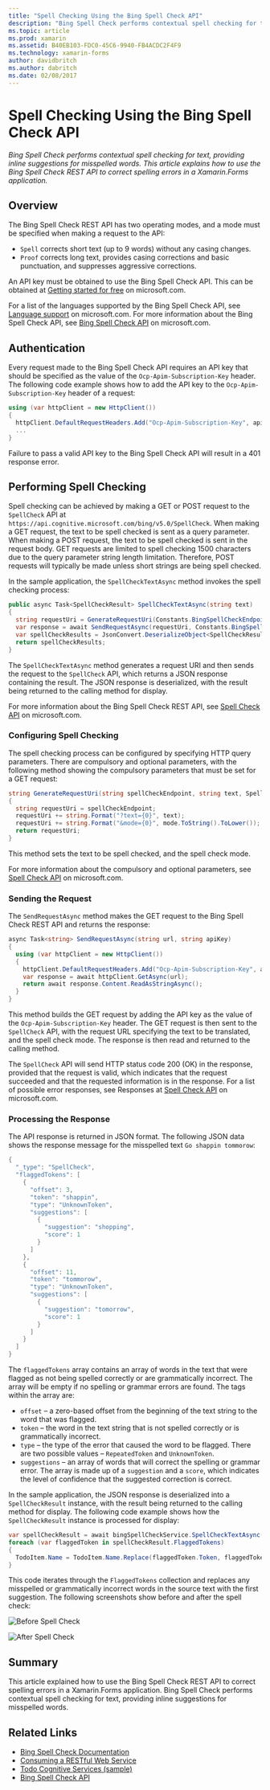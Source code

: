 ```yaml
---
title: "Spell Checking Using the Bing Spell Check API"
description: "Bing Spell Check performs contextual spell checking for text, providing inline suggestions for misspelled words. This article explains how to use the Bing Spell Check REST API to correct spelling errors in a Xamarin.Forms application."
ms.topic: article
ms.prod: xamarin
ms.assetid: B40EB103-FDC0-45C6-9940-FB4ACDC2F4F9
ms.technology: xamarin-forms
author: davidbritch
ms.author: dabritch
ms.date: 02/08/2017
---
```


# Spell Checking Using the Bing Spell Check API

_Bing Spell Check performs contextual spell checking for text, providing inline suggestions for misspelled words. This article explains how to use the Bing Spell Check REST API to correct spelling errors in a Xamarin.Forms application._

## Overview

The Bing Spell Check REST API has two operating modes, and a mode must be specified when making a request to the API:

- `Spell` corrects short text (up to 9 words) without any casing changes.
- `Proof` corrects long text, provides casing corrections and basic punctuation, and suppresses aggressive corrections.

An API key must be obtained to use the Bing Spell Check API. This can be obtained at [Getting started for free](https://www.microsoft.com/cognitive-services/en-US/sign-up?ReturnUrl=/cognitive-services/en-us/subscriptions?productId=%2fproducts%2fBing.Speech.Preview) on microsoft.com.

For a list of the languages supported by the Bing Spell Check API, see [Language support](https://www.microsoft.com/cognitive-services/en-us/Bing-Spell-check-API/documentation#language-support) on microsoft.com. For more information about the Bing Spell Check API, see [Bing Spell Check API](https://www.microsoft.com/cognitive-services/en-us/bing-spell-check-api/documentation) on microsoft.com.

## Authentication

Every request made to the Bing Spell Check API requires an API key that should be specified as the value of the `Ocp-Apim-Subscription-Key` header. The following code example shows how to add the API key to the `Ocp-Apim-Subscription-Key` header of a request:

```csharp
using (var httpClient = new HttpClient())
{
  httpClient.DefaultRequestHeaders.Add("Ocp-Apim-Subscription-Key", apiKey);
  ...
}
```

Failure to pass a valid API key to the Bing Spell Check API will result in a 401 response error.

## Performing Spell Checking

Spell checking can be achieved by making a GET or POST request to the `SpellCheck` API at `https://api.cognitive.microsoft.com/bing/v5.0/SpellCheck`. When making a GET request, the text to be spell checked is sent as a query parameter. When making a POST request, the text to be spell checked is sent in the request body. GET requests are limited to spell checking 1500 characters due to the query parameter string length limitation. Therefore, POST requests will typically be made unless short strings are being spell checked.

In the sample application, the `SpellCheckTextAsync` method invokes the spell checking process:

```csharp
public async Task<SpellCheckResult> SpellCheckTextAsync(string text)
{
  string requestUri = GenerateRequestUri(Constants.BingSpellCheckEndpoint, text, SpellCheckMode.Spell);
  var response = await SendRequestAsync(requestUri, Constants.BingSpellCheckApiKey);
  var spellCheckResults = JsonConvert.DeserializeObject<SpellCheckResult>(response);
  return spellCheckResults;
}
```

The `SpellCheckTextAsync` method generates a request URI and then sends the request to the `SpellCheck` API, which returns a JSON response containing the result. The JSON response is deserialized, with the result being returned to the calling method for display.

For more information about the Bing Spell Check REST API, see [Spell Check API](https://dev.cognitive.microsoft.com/docs/services/56e73033cf5ff80c2008c679/operations/57855119bca1df1c647bc358) on microsoft.com.

### Configuring Spell Checking

The spell checking process can be configured by specifying HTTP query parameters. There are compulsory and optional parameters, with the following method showing the compulsory parameters that must be set for a GET request:

```csharp
string GenerateRequestUri(string spellCheckEndpoint, string text, SpellCheckMode mode)
{
  string requestUri = spellCheckEndpoint;
  requestUri += string.Format("?text={0}", text);                         // text to spell check
  requestUri += string.Format("&mode={0}", mode.ToString().ToLower());    // spellcheck mode - proof or spell
  return requestUri;
}
```

This method sets the text to be spell checked, and the spell check mode.

For more information about the compulsory and optional parameters, see [Spell Check API](https://dev.cognitive.microsoft.com/docs/services/56e73033cf5ff80c2008c679/operations/57855119bca1df1c647bc358) on microsoft.com.

### Sending the Request

The `SendRequestAsync` method makes the GET request to the Bing Spell Check REST API and returns the response:

```csharp
async Task<string> SendRequestAsync(string url, string apiKey)
{
  using (var httpClient = new HttpClient())
  {
    httpClient.DefaultRequestHeaders.Add("Ocp-Apim-Subscription-Key", apiKey);
    var response = await httpClient.GetAsync(url);
    return await response.Content.ReadAsStringAsync();
  }
}
```

This method builds the GET request by adding the API key as the value of the `Ocp-Apim-Subscription-Key` header. The GET request is then sent to the `SpellCheck` API, with the request URL specifying the text to be translated, and the spell check mode. The response is then read and returned to the calling method.

The `SpellCheck` API will send HTTP status code 200 (OK) in the response, provided that the request is valid, which indicates that the request succeeded and that the requested information is in the response. For a list of possible error responses, see Responses at [Spell Check API](https://dev.cognitive.microsoft.com/docs/services/56e73033cf5ff80c2008c679/operations/57855119bca1df1c647bc358) on microsoft.com.

### Processing the Response

The API response is returned in JSON format. The following JSON data shows the response message for the misspelled text `Go shappin tommorow`:

```csharp
{
  "_type": "SpellCheck",
  "flaggedTokens": [
    {
      "offset": 3,
      "token": "shappin",
      "type": "UnknownToken",
      "suggestions": [
        {
          "suggestion": "shopping",
          "score": 1
        }
      ]
    },
    {
      "offset": 11,
      "token": "tommorow",
      "type": "UnknownToken",
      "suggestions": [
        {
          "suggestion": "tomorrow",
          "score": 1
        }
      ]
    }
  ]
}
```

The `flaggedTokens` array contains an array of words in the text that were flagged as not being spelled correctly or are grammatically incorrect. The array will be empty if no spelling or grammar errors are found. The tags within the array are:

- `offset` – a zero-based offset from the beginning of the text string to the word that was flagged.
- `token` – the word in the text string that is not spelled correctly or is grammatically incorrect.
- `type` – the type of the error that caused the word to be flagged. There are two possible values – `RepeatedToken` and `UnknownToken`.
- `suggestions` – an array of words that will correct the spelling or grammar error. The array is made up of a `suggestion` and a `score`, which indicates the level of confidence that the suggested correction is correct.

In the sample application, the JSON response is deserialized into a `SpellCheckResult` instance, with the result being returned to the calling method for display. The following code example shows how the `SpellCheckResult` instance is processed for display:

```csharp
var spellCheckResult = await bingSpellCheckService.SpellCheckTextAsync(TodoItem.Name);
foreach (var flaggedToken in spellCheckResult.FlaggedTokens)
{
  TodoItem.Name = TodoItem.Name.Replace(flaggedToken.Token, flaggedToken.Suggestions.FirstOrDefault().Suggestion);
}
```

This code iterates through the `FlaggedTokens` collection and replaces any misspelled or grammatically incorrect words in the source text with the first suggestion. The following screenshots show before and after the spell check:

![](spell-check-images/before-spell-check.png "Before Spell Check")

![](spell-check-images/after-spell-check.png "After Spell Check")

## Summary

This article explained how to use the Bing Spell Check REST API to correct spelling errors in a Xamarin.Forms application. Bing Spell Check performs contextual spell checking for text, providing inline suggestions for misspelled words.



## Related Links

- [Bing Spell Check Documentation](https://www.microsoft.com/cognitive-services/en-us/bing-spell-check-api/documentation)
- [Consuming a RESTful Web Service](~/xamarin-forms/data-cloud/consuming/rest.md)
- [Todo Cognitive Services (sample)](https://developer.xamarin.com/samples/xamarin-forms/WebServices/TodoCognitiveServices/)
- [Bing Spell Check API](https://dev.cognitive.microsoft.com/docs/services/56e73033cf5ff80c2008c679/operations/57855119bca1df1c647bc358)
